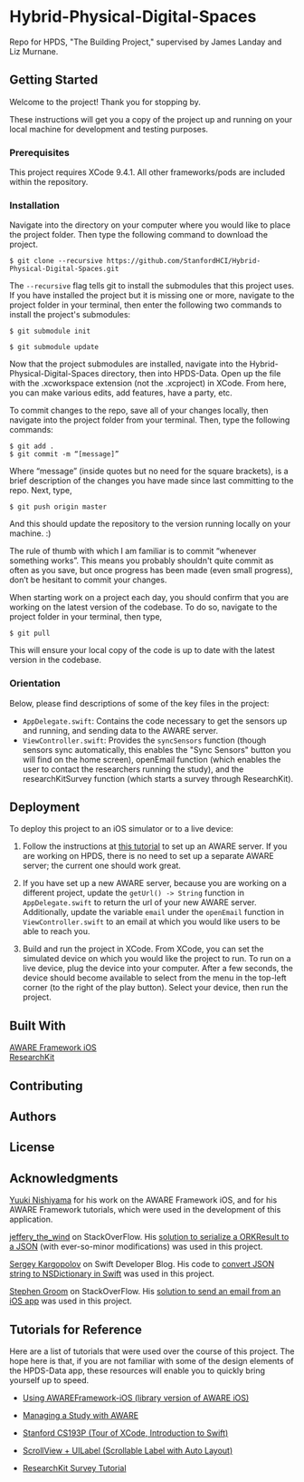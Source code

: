 # Hybrid-Physical-Digital-Spaces
Repo for HPDS, "The Building Project," supervised by James Landay and Liz Murnane.

## Getting Started
Welcome to the project! Thank you for stopping by.

These instructions will get you a copy of the project up and running on your local machine for development and testing purposes.

### Prerequisites
This project requires XCode 9.4.1. All other frameworks/pods are included within the repository.

### Installation
Navigate into the directory on your computer where you would like to place the project folder. Then type the following command to download the project.

```
$ git clone --recursive https://github.com/StanfordHCI/Hybrid-Physical-Digital-Spaces.git
```

The ```--recursive``` flag tells git to install the submodules that this project uses. If you have installed the project but it is missing one or more, navigate to the project folder in your terminal, then enter the following two commands to install the project's submodules:

```
$ git submodule init
```
```
$ git submodule update
```

Now that the project submodules are installed, navigate into the Hybrid-Physical-Digital-Spaces directory, then into HPDS-Data. Open up the file with the .xcworkspace extension (not the .xcproject) in XCode. From here, you can make various edits, add features, have a party, etc.

To commit changes to the repo, save all of your changes locally, then navigate into the project folder from your terminal. Then, type the following commands:

```
$ git add .
$ git commit -m “[message]”
```

Where “message” (inside quotes but no need for the square brackets), is a brief description of the changes you have made since  last committing to the repo. Next, type,

```
$ git push origin master
```

And this should update the repository to the version running locally on your machine. :)

The rule of thumb with which I am familiar is to commit “whenever something works”. This means you probably shouldn't quite commit as often as you save, but once progress has been made (even small progress), don’t be hesitant to commit your changes.

When starting work on a project each day, you should confirm that you are working on the latest version of the codebase. To do so, navigate to the project folder in your terminal, then type,

```
$ git pull
```

This will ensure your local copy of the code is up to date with the latest version in the codebase.

### Orientation

Below, please find descriptions of some of the key files in the project:

* ```AppDelegate.swift```: Contains the code necessary to get the sensors up and running, and sending data to the AWARE server.
* ```ViewController.swift```: Provides the ```syncSensors``` function (though sensors sync automatically, this enables the "Sync Sensors" button you will find on the home screen), openEmail function (which enables the user to contact the researchers running the study), and the researchKitSurvey function (which starts a survey through ResearchKit).

## Deployment
To deploy this project to an iOS simulator or to a live device:

1. Follow the instructions at [this tutorial](http://www.awareframework.com/run-a-study-with-aware/) to set up an AWARE server. If you are working on HPDS, there is no need to set up a separate AWARE server; the current one should work great.

2. If you have set up a new AWARE server, because you are working on a different project, update the ```getUrl() -> String``` function in ```AppDelegate.swift``` to return the url of your new AWARE server. Additionally, update the variable ```email``` under the ```openEmail``` function in ```ViewController.swift``` to an email at which you would like users to be able to reach you.

3. Build and run the project in XCode. From XCode, you can set the simulated device on which you would like the project to run. To run on a live device, plug the device into your computer. After a few seconds, the device should become available to select from the menu in the top-left corner (to the right of the play button). Select your device, then run the project.

## Built With
[AWARE Framework iOS](https://github.com/tetujin/AWAREFramework-iOS)  
[ResearchKit](https://github.com/ResearchKit/ResearchKit)

## Contributing

## Authors

## License

## Acknowledgments
[Yuuki Nishiyama](https://github.com/tetujin) for his work on the AWARE Framework iOS, and for his AWARE Framework tutorials, which were used in the development of this application.

[jeffery\_the\_wind](https://stackoverflow.com/users/959306/jeffery-the-wind) on StackOverFlow. His [solution to serialize a ORKResult to a JSON](https://stackoverflow.com/questions/36225543/how-to-use-orkeserializer-in-my-app) (with ever-so-minor modifications) was used in this project. 

[Sergey Kargopolov](http://swiftdeveloperblog.com/about/) on Swift Developer Blog. His code to [convert JSON string to NSDictionary in Swift](http://swiftdeveloperblog.com/code-examples/convert-json-string-to-nsdictionary-in-swift/) was used in this project.

[Stephen Groom](https://stackoverflow.com/users/2475902/stephen-groom) on StackOverFlow. His [solution to send an email from an iOS app](https://stackoverflow.com/questions/25981422/how-to-open-mail-app-from-swift) was used in this project.

## Tutorials for Reference
Here are a list of tutorials that were used over the course of this project. The hope here is that, if you are not familiar with some of the design elements of the HPDS-Data app, these resources will enable you to quickly bring yourself up to speed.

* [Using AWAREFramework-iOS (library version of AWARE iOS)](http://www.awareframework.com/creating-a-standalone-ios-application-with-awareframework-ios/)

* [Managing a Study with AWARE](http://www.awareframework.com/run-a-study-with-aware/)

* [Stanford CS193P (Tour of XCode, Introduction to Swift)](https://www.youtube.com/playlist?list=PLPA-ayBrweUz32NSgNZdl0_QISw-f12Ai)

* [ScrollView + UILabel (Scrollable Label with Auto Layout)](https://www.youtube.com/watch?v=odOLFazBBsU)

* [ResearchKit Survey Tutorial](https://www.raywenderlich.com/104575/researchkit-tutorial-with-swift)

